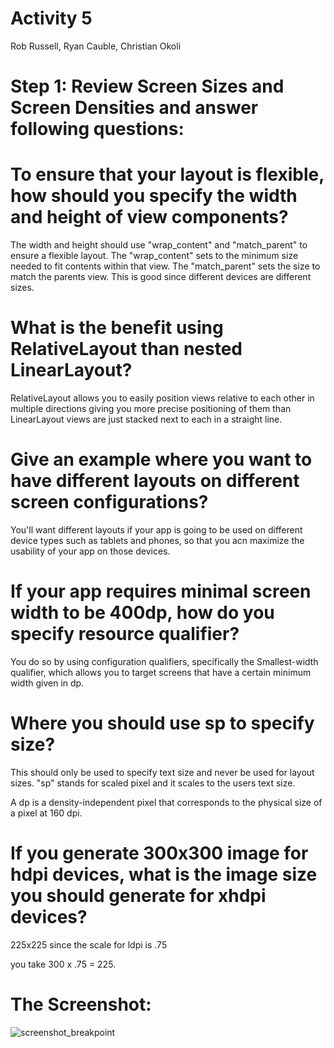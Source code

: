 # Activity 5
  Rob Russell, Ryan Cauble, Christian Okoli


# Step 1: Review Screen Sizes and Screen Densities and answer following questions:

# To ensure that your layout is flexible, how should you specify the width and height of view components?

The width and height should use "wrap_content" and "match_parent" to ensure a flexible layout. 
The "wrap_content" sets to the minimum size needed to fit contents within that view.
The "match_parent" sets the size to match the parents view. This is good since different devices are different sizes.



# What is the benefit using RelativeLayout than nested LinearLayout?

RelativeLayout allows you to easily position views relative to each other in multiple directions giving you more precise positioning of them than LinearLayout views are just stacked next to each in a straight line.


# Give an example where you want to have different layouts on different screen configurations?

You'll want different layouts if your app is going to be used on different device types such as tablets and phones, so that you acn maximize the usability of your app on those devices.



# If your app requires minimal screen width to be 400dp, how do you specify resource qualifier?

You do so by using configuration qualifiers, specifically the Smallest-width qualifier, which allows you to target screens that have a certain minimum width given in dp.



# Where you should use sp to specify size?

This should only be used to specify text size and never be used for layout sizes. "sp" stands for scaled pixel and it scales to the users text size. 

A dp is a density-independent pixel that corresponds to the physical size of a pixel at 160 dpi. 



# If you generate 300x300 image for hdpi devices, what is the image size you should generate for xhdpi devices?

225x225 since the scale for ldpi is .75

you take 300 x .75 = 225.


# The Screenshot:

![screenshot_breakpoint](https://user-images.githubusercontent.com/17748575/30727077-f943dbe2-9f1c-11e7-8c80-526d54109a92.png)


